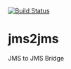 [![Build Status](https://travis-ci.org/artkuznetsov101/jms2jms.svg?branch=master)](https://travis-ci.org/artkuznetsov101/jms2jms)

# jms2jms
JMS to JMS Bridge